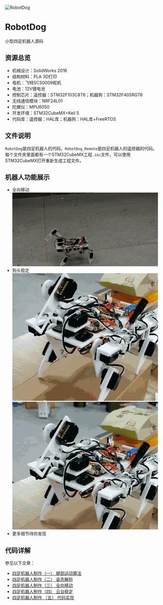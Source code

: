 ![RobotDog](img/RobotDog.jpg)

# RobotDog
小型四足机器人源码

## 资源总览
* 机械设计：SolidWorks 2016
* 结构材料：PLA 3D打印
* 电机：飞特SCS0009舵机
* 电池：12V锂电池
* 控制芯片：遥控器：STM32F103C8T6；机器狗：STM32F405RGT6
* 无线通信模块：NRF24L01
* 陀螺仪：MPU6050
* 开发环境：STM32CubeMX+Keil 5
* 代码库：遥控器：HAL库；机器狗：HAL库+FreeRTOS

## 文件说明
`RobotDog`是四足机器人的代码，`RobotDog_Remote`是四足机器人的遥控器的代码。每个文件夹里面都有一个STM32CubeMX工程`.ioc`文件，可以使用STM32CubeMX打开重新生成工程文件。

## 机器人功能展示
* 全向移动
![全向移动](img/全向移动.gif)
* 狗头稳定
![狗头稳定](img/上下云台稳.gif)
![狗头稳定](img/左右云台稳.gif)
* 更多细节待你发现

## 代码详解
参见以下文章：
* [四足机器人制作（一） 腿部运动算法](https://imuncle.github.io/content.html?id=61)
* [四足机器人制作（二） 姿态解析](https://imuncle.github.io/content.html?id=62)
* [四足机器人制作（三） 全向移动](https://imuncle.github.io/content.html?id=63)
* [四足机器人制作（四） 云台稳定](https://imuncle.github.io/content.html?id=64)
* [四足机器人制作 （五） 代码实现](https://imuncle.github.io/content.html?id=73)